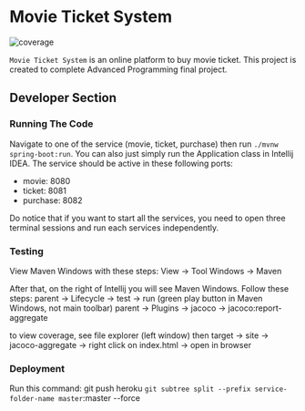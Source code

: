 # Movie Ticket System

![coverage](https://gitlab.com/ramadistra/spring/badges/master/coverage.svg)

`Movie Ticket System` is an online platform to buy movie ticket.
This project is created to complete Advanced Programming final project.

## Developer Section

### Running The Code
Navigate to one of the service (movie, ticket, purchase) then
run `./mvnw spring-boot:run`. You can also just simply run 
the Application class in Intellij IDEA. The service should be
active in these following ports:
- movie: 8080
- ticket: 8081
- purchase: 8082

Do notice that if you want to start all the services, you need
to open three terminal sessions and run each services independently.

### Testing

View Maven Windows with these steps:
View -> Tool Windows -> Maven

After that, on the right of Intellij you will see Maven Windows.
Follow these steps:
parent -> Lifecycle -> test -> run (green play button in Maven Windows, not main toolbar)
parent -> Plugins -> jacoco -> jacoco:report-aggregate

to view coverage, see file explorer (left window) then
target -> site -> jacoco-aggregate -> right click on index.html -> open in browser

### Deployment
Run this command:
git push heroku `git subtree split --prefix service-folder-name master`:master --force
